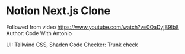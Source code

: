 # Notion Next.js Clone

Followed from video <https://www.youtube.com/watch?v=0OaDyjB9Ib8>
Author: Code With Antonio

UI: Tailwind CSS, Shadcn
Code Checker: Trunk check
